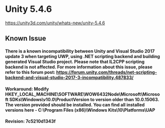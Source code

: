 # Unity 5.4.6

https://unity3d.com/unity/whats-new/unity-5.4.6

## Known Issue



#### There is a known incompatibility between Unity and Visual Studio 2017 update 3 when targeting UWP, using .NET scripting backend and building generated Visual Studio project. Please note that IL2CPP scripting backend is not affected. For more information about this issue, please refer to this forum post: https://forum.unity.com/threads/net-scripting-backend-and-visual-studio-2017-3-incompatibility.487833/

#### Workaround: Modify HKEY\_LOCAL\_MACHINE\\SOFTWARE\\WOW6432Node\\Microsoft\\Microsoft SDKs\\Windows\\v10.0\\ProductVersion to version older than 10.0.15063. The version provided should be installed. You can find all installed versions here - C:\\Program Files (x86)\\Windows Kits\\10\\Platforms\\UAP

#### Revision: 7c5210d1343f